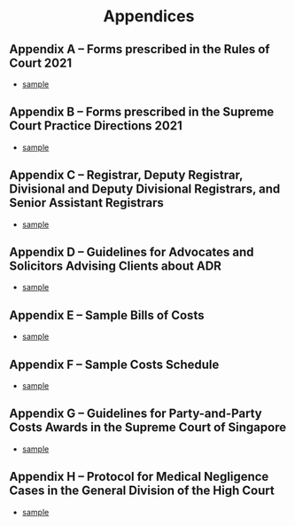 
<h1 align='center'>Appendices</h1>


## Appendix A – Forms prescribed in the Rules of Court 2021 

<ul type="*">
	<li><a href="./downloads/Appendix_A/Form_01.pdf" download>sample</a></li>
</ul>

## Appendix B – Forms prescribed in the Supreme Court Practice Directions 2021 

<ul type="*">
	<li><a href="./downloads/Appendix_A/Form_01.pdf" download>sample</a></li>
</ul>

## Appendix C – Registrar, Deputy Registrar, Divisional and Deputy Divisional Registrars, and Senior Assistant Registrars 

<ul type="*">
	<li><a href="./downloads/Appendix_A/Form_01.pdf" download>sample</a></li>
</ul>

## Appendix D – Guidelines for Advocates and Solicitors Advising Clients about ADR 

<ul type="*">
	<li><a href="./downloads/Appendix_A/Form_01.pdf" download>sample</a></li>
</ul>

## Appendix E – Sample Bills of Costs 

<ul type="*">
	<li><a href="./downloads/Appendix_A/Form_01.pdf" download>sample</a></li>
</ul>

## Appendix F – Sample Costs Schedule 
<ul type="*">
	<li><a href="./downloads/Appendix_A/Form_01.pdf" download>sample</a></li>
</ul>

## Appendix G – Guidelines for Party-and-Party Costs Awards in the Supreme Court of Singapore 

<ul type="*">
	<li><a href="./downloads/Appendix_A/Form_01.pdf" download>sample</a></li>
</ul>

## Appendix H – Protocol for Medical Negligence Cases in the General Division of the High Court 

<ul type="*">
	<li><a href="./downloads/Appendix_A/Form_01.pdf" download>sample</a></li>
</ul>


